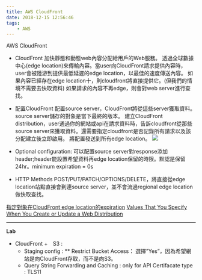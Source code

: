 ```yaml
---
title: AWS CloudFront
date: 2018-12-15 12:56:46
tags:
    - AWS
---
```

AWS CloudFront
* CloudFront
加快靜態和動態web內容分配給用戶的Web服務。 透過全球數據中心(edge location)來傳輸內容。當user向CloudFront請求提供內容時，user會被陸游到提供最低延遲的edge location，以最佳的速度傳送內容。
如果內容已經存在edge location十，則cloudfront將直接提供它。(但我們的情境不需要去快取資料)
如果請求的內容不再edge，則會對web server進行查找。

* 配置CloudFront
配置source server，CloudFront將從這些server獲取資料。
source server儲存的對象是當下最終的版本。
建立CloudFront distribution，user通過你的網站或api在請求資料時，告訴cloudfront從那些source server來獲取資料。還需要指定cloudfront是否記錄所有請求以及該分配建立後立即啟用。
將配置發送到所有edge location。
![](/images/AWS/how-you-configure-cf.png)

* Optional configuration:
可以配置source server對response添加header;header能設置希望資料再edge location保留的時限。默認是保留24hr。minimum expiration = 0s

* HTTP Methods
POST/PUT/PATCH/OPTIONS/DELETE，將直接從edge location站點直接會到連source server，並不會流過regional edge location做快取查找。

[指定對象在CloudFront edge location的expiration](https://docs.aws.amazon.com/zh_cn/AmazonCloudFront/latest/DeveloperGuide/Expiration.html)
[Values That You Specify When You Create or Update a Web Distribution](https://docs.aws.amazon.com/zh_cn/AmazonCloudFront/latest/DeveloperGuide/distribution-web-values-specify.html#DownloadDistValuesCacheBehavior)

-----------------------------------------------
**Lab**
* CloudFront +　S3 :
    * Staging config :
** Restrict Bucket Access： 選擇”Yes”，因為希望網站是向CloudFront存取，而不是向S3。
    * Query String Forwarding and Caching : only for API
Certifacate type : TLS11